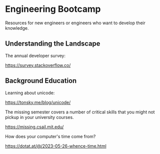 # Engineering Bootcamp

Resources for new engineers or engineers who want to develop their knowledge.

## Understanding the Landscape

The annual developer survey:

https://survey.stackoverflow.co/

## Background Education

Learning about unicode:

https://tonsky.me/blog/unicode/

The missing semester covers a number of critical skills that you might not pickup in your university courses.

https://missing.csail.mit.edu/

How does your computer's time come from?

https://dotat.at/@/2023-05-26-whence-time.html

